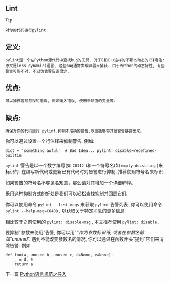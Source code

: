 <!--
author: Jack.Spanrrows
date: 2019-01-28 
title: Python语言规范之Lint
tags: Python3,风格指南
category: Python3,python
status: publish
summary: Python语言规范之Lint
-->

## Lint
```Tip```
```
对你的代码运行pylint
```
## 定义:
```pylint是一个在Python源代码中查找bug的工具. 对于C和C++这样的不那么动态的(译者注: 原文是less dynamic)语言, 这些bug通常由编译器来捕获. 由于Python的动态特性, 有些警告可能不对. 不过伪告警应该很少.```
## 优点:
```
可以捕获容易忽视的错误, 例如输入错误, 使用未赋值的变量等.
```

## 缺点:
```
确保对你的代码运行 pylint.抑制不准确的警告,以便能够将其他警告暴露出来。
```
你可以通过设置一个行注释来抑制警告. 例如:

```dict = 'something awful'  # Bad Idea... pylint: disable=redefined-builtin```

```pylint``` 警告是以一个数字编号(如 ```C0112``` )和一个符号名(如 ```empty-docstring``` )来标识的. 在编写新代码或更新已有代码时对告警进行抑制, 推荐使用符号名来标识.

如果警告的符号名不够见名知意，那么请对其增加一个详细解释。

采用这种抑制方式的好处是我们可以轻松查找抑制并回顾它们.

你可以使用命令 ```pylint --list-msgs``` 来获取 ```pylint``` 告警列表. 你可以使用命令 ```pylint --help-msg=C6409``` , 以获取关于特定消息的更多信息.

相比较于之前使用的 ```pylint: disable-msg``` , 本文推荐使用 ```pylint: disable``` .

要抑制”参数未使用”告警, 你可以用”_”作为参数标识符, 或者在参数名前加”unused_”. 遇到不能改变参数名的情况, 你可以通过在函数开头”提到”它们来消除告警. 例如:

```
def foo(a, unused_b, unused_c, d=None, e=None):
    _ = d, e
    return a
```

下一篇 [Python语言规范之导入](https://www.imlaoa.com/blog/py3-language-style2.html)
